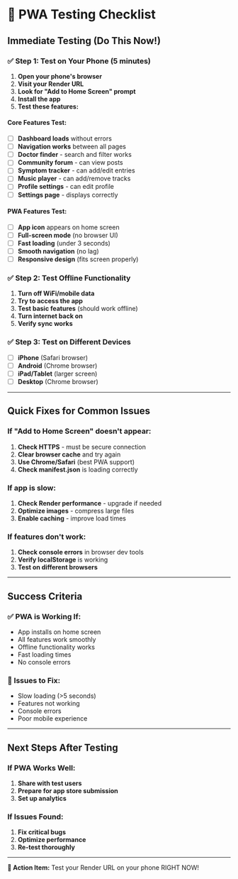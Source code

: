 # 📱 PWA Testing Checklist

## **Immediate Testing (Do This Now!)**

### **✅ Step 1: Test on Your Phone (5 minutes)**

1. **Open your phone's browser**
2. **Visit your Render URL**
3. **Look for "Add to Home Screen" prompt**
4. **Install the app**
5. **Test these features:**

#### **Core Features Test:**
- [ ] **Dashboard loads** without errors
- [ ] **Navigation works** between all pages
- [ ] **Doctor finder** - search and filter works
- [ ] **Community forum** - can view posts
- [ ] **Symptom tracker** - can add/edit entries
- [ ] **Music player** - can add/remove tracks
- [ ] **Profile settings** - can edit profile
- [ ] **Settings page** - displays correctly

#### **PWA Features Test:**
- [ ] **App icon** appears on home screen
- [ ] **Full-screen mode** (no browser UI)
- [ ] **Fast loading** (under 3 seconds)
- [ ] **Smooth navigation** (no lag)
- [ ] **Responsive design** (fits screen properly)

### **✅ Step 2: Test Offline Functionality**

1. **Turn off WiFi/mobile data**
2. **Try to access the app**
3. **Test basic features** (should work offline)
4. **Turn internet back on**
5. **Verify sync works**

### **✅ Step 3: Test on Different Devices**

- [ ] **iPhone** (Safari browser)
- [ ] **Android** (Chrome browser)
- [ ] **iPad/Tablet** (larger screen)
- [ ] **Desktop** (Chrome browser)

---

## **Quick Fixes for Common Issues**

### **If "Add to Home Screen" doesn't appear:**
1. **Check HTTPS** - must be secure connection
2. **Clear browser cache** and try again
3. **Use Chrome/Safari** (best PWA support)
4. **Check manifest.json** is loading correctly

### **If app is slow:**
1. **Check Render performance** - upgrade if needed
2. **Optimize images** - compress large files
3. **Enable caching** - improve load times

### **If features don't work:**
1. **Check console errors** in browser dev tools
2. **Verify localStorage** is working
3. **Test on different browsers**

---

## **Success Criteria**

### **✅ PWA is Working If:**
- App installs on home screen
- All features work smoothly
- Offline functionality works
- Fast loading times
- No console errors

### **🚨 Issues to Fix:**
- Slow loading (>5 seconds)
- Features not working
- Console errors
- Poor mobile experience

---

## **Next Steps After Testing**

### **If PWA Works Well:**
1. **Share with test users**
2. **Prepare for app store submission**
3. **Set up analytics**

### **If Issues Found:**
1. **Fix critical bugs**
2. **Optimize performance**
3. **Re-test thoroughly**

---

**🎯 Action Item:** Test your Render URL on your phone RIGHT NOW!
